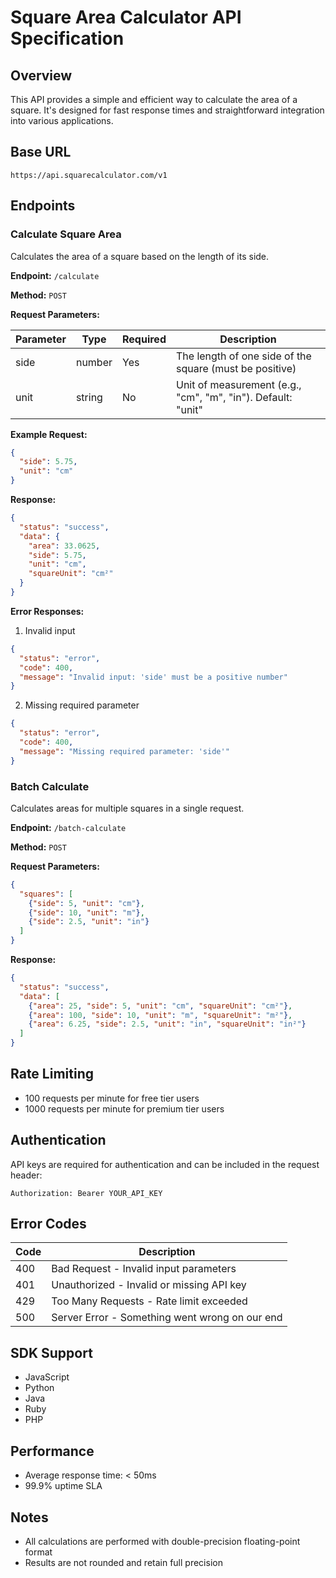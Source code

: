 # Square Area Calculator API Specification

## Overview
This API provides a simple and efficient way to calculate the area of a square. It's designed for fast response times and straightforward integration into various applications.

## Base URL
```
https://api.squarecalculator.com/v1
```

## Endpoints

### Calculate Square Area
Calculates the area of a square based on the length of its side.

**Endpoint:** `/calculate`

**Method:** `POST`

**Request Parameters:**

| Parameter | Type | Required | Description |
|-----------|------|----------|-------------|
| side      | number | Yes | The length of one side of the square (must be positive) |
| unit      | string | No  | Unit of measurement (e.g., "cm", "m", "in"). Default: "unit" |

**Example Request:**
```json
{
  "side": 5.75,
  "unit": "cm"
}
```

**Response:**
```json
{
  "status": "success",
  "data": {
    "area": 33.0625,
    "side": 5.75,
    "unit": "cm",
    "squareUnit": "cm²"
  }
}
```

**Error Responses:**

1. Invalid input
```json
{
  "status": "error",
  "code": 400,
  "message": "Invalid input: 'side' must be a positive number"
}
```

2. Missing required parameter
```json
{
  "status": "error",
  "code": 400,
  "message": "Missing required parameter: 'side'"
}
```

### Batch Calculate
Calculates areas for multiple squares in a single request.

**Endpoint:** `/batch-calculate`

**Method:** `POST`

**Request Parameters:**
```json
{
  "squares": [
    {"side": 5, "unit": "cm"},
    {"side": 10, "unit": "m"},
    {"side": 2.5, "unit": "in"}
  ]
}
```

**Response:**
```json
{
  "status": "success",
  "data": [
    {"area": 25, "side": 5, "unit": "cm", "squareUnit": "cm²"},
    {"area": 100, "side": 10, "unit": "m", "squareUnit": "m²"},
    {"area": 6.25, "side": 2.5, "unit": "in", "squareUnit": "in²"}
  ]
}
```

## Rate Limiting
- 100 requests per minute for free tier users
- 1000 requests per minute for premium tier users

## Authentication
API keys are required for authentication and can be included in the request header:

```
Authorization: Bearer YOUR_API_KEY
```

## Error Codes

| Code | Description |
|------|-------------|
| 400  | Bad Request - Invalid input parameters |
| 401  | Unauthorized - Invalid or missing API key |
| 429  | Too Many Requests - Rate limit exceeded |
| 500  | Server Error - Something went wrong on our end |

## SDK Support
- JavaScript
- Python
- Java
- Ruby
- PHP

## Performance
- Average response time: < 50ms
- 99.9% uptime SLA

## Notes
- All calculations are performed with double-precision floating-point format
- Results are not rounded and retain full precision